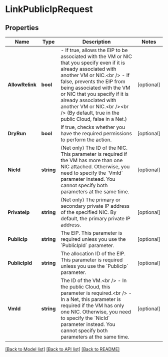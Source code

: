 # LinkPublicIpRequest

## Properties

Name | Type | Description | Notes
------------ | ------------- | ------------- | -------------
**AllowRelink** | **bool** | - If true, allows the EIP to be associated with the VM or NIC that you specify even if it is already associated with another VM or NIC.&lt;br /&gt; - If false, prevents the EIP from being associated with the VM or NIC that you specify if it is already associated with another VM or NIC.&lt;br /&gt;&lt;br /&gt;  (By default, true in the public Cloud, false in a Net.) | [optional] 
**DryRun** | **bool** | If true, checks whether you have the required permissions to perform the action. | [optional] 
**NicId** | **string** | (Net only) The ID of the NIC. This parameter is required if the VM has more than one NIC attached. Otherwise, you need to specify the &#x60;VmId&#x60; parameter instead. You cannot specify both parameters at the same time. | [optional] 
**PrivateIp** | **string** | (Net only) The primary or secondary private IP address of the specified NIC. By default, the primary private IP address. | [optional] 
**PublicIp** | **string** | The EIP. This parameter is required unless you use the &#x60;PublicIpId&#x60; parameter. | [optional] 
**PublicIpId** | **string** | The allocation ID of the EIP. This parameter is required unless you use the &#x60;PublicIp&#x60; parameter. | [optional] 
**VmId** | **string** | The ID of the VM.&lt;br /&gt; - In the public Cloud, this parameter is required.&lt;br /&gt; - In a Net, this parameter is required if the VM has only one NIC. Otherwise, you need to specify the &#x60;NicId&#x60; parameter instead. You cannot specify both parameters at the same time. | [optional] 

[[Back to Model list]](../README.md#documentation-for-models) [[Back to API list]](../README.md#documentation-for-api-endpoints) [[Back to README]](../README.md)


